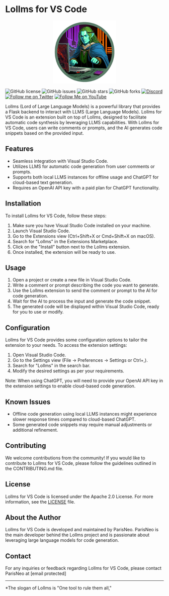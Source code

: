 # Lollms for VS Code
<div align="center">
  <img src="assets/logo.png" alt="Logo" width="200" height="200">
</div>

![GitHub license](https://img.shields.io/github/license/ParisNeo/lollms)
![GitHub issues](https://img.shields.io/github/issues/ParisNeo/lollms)
![GitHub stars](https://img.shields.io/github/stars/ParisNeo/lollms)
![GitHub forks](https://img.shields.io/github/forks/ParisNeo/lollms)
[![Discord](https://img.shields.io/discord/1092918764925882418?color=7289da&label=Discord&logo=discord&logoColor=ffffff)](https://discord.gg/4rR282WJb6)
[![Follow me on Twitter](https://img.shields.io/twitter/follow/SpaceNerduino?style=social)](https://twitter.com/SpaceNerduino)
[![Follow Me on YouTube](https://img.shields.io/badge/Follow%20Me%20on-YouTube-red?style=flat&logo=youtube)](https://www.youtube.com/user/Parisneo)



Lollms (Lord of Large Language Models) is a powerful library that provides a Flask backend to interact with LLMS (Large Language Models). Lollms for VS Code is an extension built on top of Lollms, designed to facilitate automatic code synthesis by leveraging LLMS capabilities. With Lollms for VS Code, users can write comments or prompts, and the AI generates code snippets based on the provided input.

## Features

- Seamless integration with Visual Studio Code.
- Utilizes LLMS for automatic code generation from user comments or prompts.
- Supports both local LLMS instances for offline usage and ChatGPT for cloud-based text generation.
- Requires an OpenAI API key with a paid plan for ChatGPT functionality.

## Installation

To install Lollms for VS Code, follow these steps:

1. Make sure you have Visual Studio Code installed on your machine.
2. Launch Visual Studio Code.
3. Go to the Extensions view (Ctrl+Shift+X or Cmd+Shift+X on macOS).
4. Search for "Lollms" in the Extensions Marketplace.
5. Click on the "Install" button next to the Lollms extension.
6. Once installed, the extension will be ready to use.

## Usage

1. Open a project or create a new file in Visual Studio Code.
2. Write a comment or prompt describing the code you want to generate.
3. Use the Lollms extension to send the comment or prompt to the AI for code generation.
4. Wait for the AI to process the input and generate the code snippet.
5. The generated code will be displayed within Visual Studio Code, ready for you to use or modify.

## Configuration

Lollms for VS Code provides some configuration options to tailor the extension to your needs. To access the extension settings:

1. Open Visual Studio Code.
2. Go to the Settings view (File → Preferences → Settings or Ctrl+,).
3. Search for "Lollms" in the search bar.
4. Modify the desired settings as per your requirements.

Note: When using ChatGPT, you will need to provide your OpenAI API key in the extension settings to enable cloud-based code generation.

## Known Issues

- Offline code generation using local LLMS instances might experience slower response times compared to cloud-based ChatGPT.
- Some generated code snippets may require manual adjustments or additional refinement.

## Contributing

We welcome contributions from the community! If you would like to contribute to Lollms for VS Code, please follow the guidelines outlined in the CONTRIBUTING.md file.

## License

Lollms for VS Code is licensed under the Apache 2.0 License. For more information, see the [LICENSE](LICENSE) file.

## About the Author

Lollms for VS Code is developed and maintained by ParisNeo. ParisNeo is the main developer behind the Lollms project and is passionate about leveraging large language models for code generation.

## Contact

For any inquiries or feedback regarding Lollms for VS Code, please contact ParisNeo at [email protected]

---

*The slogan of Lollms is "One tool to rule them all,"
